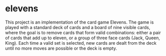 # elevens
This project is an implementation of the card game Elevens. The game is played with a standard deck of cards and a board of nine visible cards, where the goal is to remove cards that form valid combinations: either a pair of cards that add up to eleven, or a group of three face cards (Jack, Queen, King). Each time a valid set is selected, new cards are dealt from the deck until no more moves are possible or the deck is empty.

